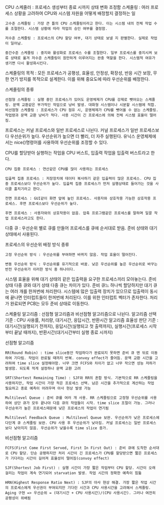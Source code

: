 CPU 스케줄러 : 프로세스 생성부터 종료 시까지 상태 변화 조정함
스케줄링 : 여러 프로세스 상황을 고려하여 CPU와 시스템 자원을 어떻게 배정할지 결정하는 일

    고수준 스케줄링 : 가장 큰 틀의 CPU 스케줄링이라고 한다. 이는 시스템 내의 전체 작업 수를 조절한다. 시스템 상황에 따라 작업의 승인 여부를 결정함.

    저수준 스케줄링 : 프로세스의 CPU 할당 여부, 대기 상태로 보낼 지 판별한다. 실제로 작업이 일어남.

    중간수준 스케줄링 : 중지와 활성화로 프로세스 수를 조절한다. 일부 프로세스를 중지시켜 보류 상태로 옮겨 저수준 스케줄링이 원만하게 이루어지는 완충 역할을 한다. 시스템적 여유가 생기면 다시 활성화시킨다.

스케줄링의 목적 : 모든 프로세스가 공평성, 효율성, 안정성, 확장성, 반응 시간 보장, 무한 연기 방지를 목적으로 설계한다. 이를 위해 중요도에 따라 우선순위를 배정한다.

스케줄링의 종류

    선점형 스케줄링 : 실행 중인 프로세스가 있어도 운영체제가 CPU를 강제로 뺏어오는 스케줄링. 문맥 교환같은 부가적인 작업으로 낭비 발생. 대화형 시스템이나 시분할 시스템에 적합.
    비선점형 스케줄링 : 프로세스가 CPU 점유 시, 운영체제가 CPU를 뺏어올 수 없는 스케줄링. 작업량과 문맥 교환 낭비가 적다. 사용 시간이 긴 프로세스에 의해 전체 시스템 효율이 떨어짐.

프로세스는 커널 프로세스와 일반 프로세스로 나뉜다. 커널 프로세스가 일반 프로세스보다 우선순위가 높다. 우선순위가 높으면 더 빨리, 더 자주 실행된다. 유닉스 운영체제에서는 nice()명령어를 사용하여 우선순위를 조정할 수 있다.

CPU를 할당받아 실행하는 작업을 CPU 버스트, 입출력 작업을 입출력 버스트라고 한다.
    
    CPU 집중 프로세스 : 연산같은 CPU를 많이 사용하는 프로세스
    
    입출력 집중 프로세스 : 저장장치에 데이터 복사하기 같은 입출력이 많은 프로세스. CPU 집중 프로세스보다 우선순위가 높다. 입출력 집중 프로세스가 먼저 실행상태로 들어가는 것을 사이클 훔치기라고 한다.

    전면 프로세스 : GUI같이 화면 앞에 높인 프로세스. 사용자와 상호작용 가능한 상호작용 프로세스. 후면 프로세스보다 우선순위가 높다.

    후면 프로세스 : 사용자와의 상호작용이 없음. 압축 프로그램같은 프로세스를 말하며 일괄 작업 프로세스라고도 한다.

다중 큐 : 우선순위 별로 큐를 만들어 프로세스를 큐에 순서대로 받음. 준비 상태와 대기 상태에서 사용된다.

프로세스의 우선순위 배정 방식 종류

    고정 우선순위 방식 : 우선순위를 부여하면 바뀌지 않음. 작업 효율이 떨어진다.

    변동 우선순위 방식 : 우선순위를 유기적으로 바꿈. 낮은 우선순위를 높은 우선순위로 바꾸는 반전 우선순위가 이러한 방식 중 하나이다.

시스템 효율을 위해 대기 상태의 같은 입출력을 요구한 프로세스끼리 모아놓는다. 준비 상태 다중 큐와 대기 상태 다중 큐는 차이가 있다. 준비 큐느 하나씩 할당하지만 대기 큐는 여러 개를 한꺼번에 처리한다. 시스템에 많은 입출력 장치가 있으므로 입출력이 동시에 끝나면 인터럽트들이 한꺼번에 처리된다. 이를 위한 인터럽트 벡터가 존자한다. 처리가 완료되면 PCB는 모두 준비 상태로 이동한다. 

스케줄링 알고리즘 : 선점형 알고리즘과 비선점형 알고리즘으로 나뉜다.
알고리즘 선택 기준 : CPU 사용률, 처리량, 대기시간, 응답시간, 반환시간
알고리즘 효율성 판단 기준 : 대기시간(실행되기 전까지), 응답시간(실행되고 첫 출력까지), 실행시간(프로세스 시작부터 끝날 때까지), 반환시간(대기시간부터 실행 종료 시까지)

선점형 알고리즘 

    RR(Round Robin) : time slice동안 작업하다가 완료되지 못하면 준비 큐 맨 뒤로 이동하여 기다림. 작업이 완료될 때까지 반복. convey effect가 줄어듬. 문맥 교환 시간을 고려하여 time slice 설정해야함. 너무 크면 FCFS와 차이가 없고 너무 작으면 성능 저하가 발생함. 되도록 적게 설정하나 문맥 교환 고려

    SRT(Shortest Remaining Time) : SJF와 RR의 혼합 방식. 기본적으로 RR 스케줄링을 사용하지만, 작업 시간이 가장 적은 프로세스 선택. 남은 시간을 추가적으로 계산하는 작업 필요하고 종료 예측이 어려우며 아사 현상 발생 가능

    Multilevel Queue : 준비 큐를 여러 개 사용. RR 스케줄링으로 고정형 우선순위를 사용하여 상단 큐가 모두 끝나야 다음 큐의 작업들이 시작. time slice 조절이 가능. 그러나 우선순위가 높은 프로세스때문에 낮은 프로세스의 작업이 연기됨

    Multilevel Feedback Queue : Multilevel Queue 보완. 우선순위가 낮은 프로세스에 다단계 큐 스케줄링 보완. CPU 사용 후 우선순위가 낮아짐. 커널 프로세스는 일반 프로세스보다 낮아지지 않음. 우선순위가 낮을수록 time slice 증가.
    
비선점형 알고리즘

    FCFS(First Come First Served, First In First Out) : 준비 큐에 도착한 순서대로 CPU 할당. 단순 공평하지만 처리 시간이 긴 프로세스가 CPU를 할당받으면 짧은 프로세스가 기다리는 시간이 길어져 효율성이 떨어짐(convoy effect)

    SJF(Shortest Job First) : 실행 시간이 가장 짧은 작업부터 CPU 할당. 시간이 오래 걸리는 작업이 계속 연기되어 starvation 발생. 작업 시간의 정확한 예측이 힘듦

    HRN(Highest Response Ratio Next) : SJF의 아사 현상 해결. 가장 짧은 작업 시간의 프로세스에게 우선권이 부여되지만 기다린 시간과 CPU 사용시간을 고려해서 스케줄링. Aging 구현 => 우선순위 = (대기시간 + CPU 사용시간)/(CPU 사용시간). 그러나 여전히 공평성이 위배됨

